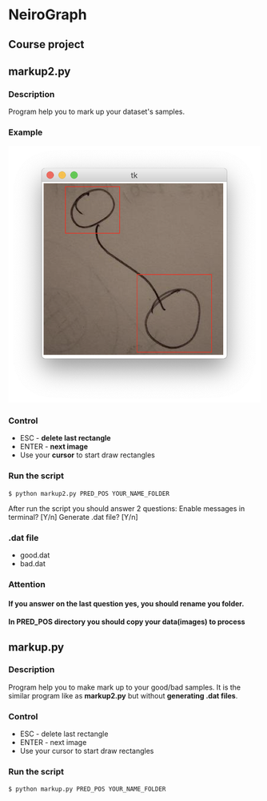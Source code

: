 # NeiroGraph
## Course project

## markup2.py
### Description
Program help you to mark up your dataset's samples.

### Example
<img src='data/esc.png'>

### Control
- ESC - **delete last rectangle**
- ENTER - **next image**
- Use your **cursor** to start draw rectangles

### Run the script
```
$ python markup2.py PRED_POS YOUR_NAME_FOLDER
```
After run the script you should answer 2 questions:
Enable messages in terminal? [Y/n]
Generate .dat file? [Y/n]

### .dat file
- good.dat
- bad.dat

### Attention
#### If you answer on the last question __yes__, you should rename you folder.
#### In PRED_POS directory you should copy your data(images) to process




## markup.py
### Description
Program help you to make mark up to your good/bad samples.
It is the similar program like as **markup2.py** but without **generating .dat files**.

### Control
- ESC - delete last rectangle
- ENTER - next image
- Use your cursor to start draw rectangles

### Run the script
```
$ python markup.py PRED_POS YOUR_NAME_FOLDER
```
